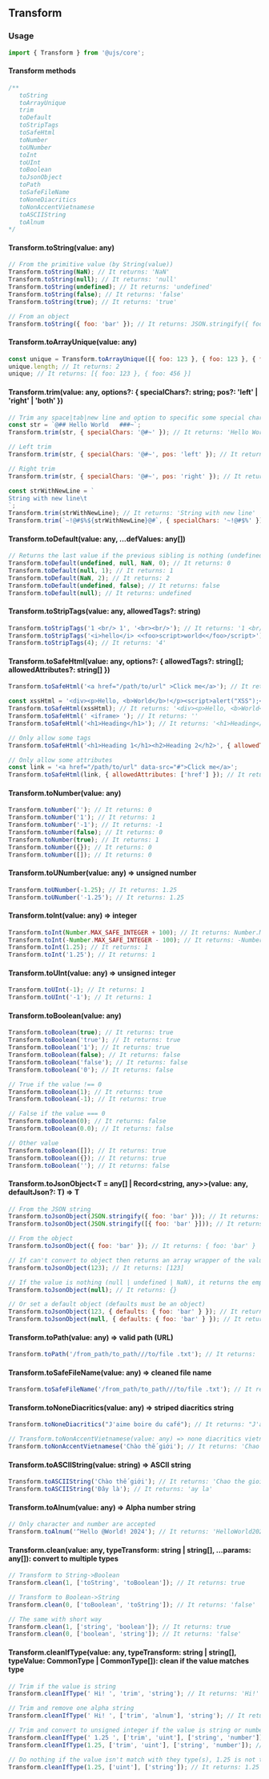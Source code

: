 ## Transform

### Usage

```javascript
import { Transform } from '@ujs/core';
```

#### Transform methods

```javascript
/**
   toString
   toArrayUnique
   trim
   toDefault
   toStripTags
   toSafeHtml
   toNumber
   toUNumber
   toInt
   toUInt
   toBoolean
   toJsonObject
   toPath
   toSafeFileName
   toNoneDiacritics
   toNonAccentVietnamese
   toASCIIString
   toAlnum
*/
```

#### Transform.toString(value: any)

```javascript
// From the primitive value (by String(value))
Transform.toString(NaN); // It returns: 'NaN'
Transform.toString(null); // It returns: 'null'
Transform.toString(undefined); // It returns: 'undefined'
Transform.toString(false); // It returns: 'false'
Transform.toString(true); // It returns: 'true'

// From an object
Transform.toString({ foo: 'bar' }); // It returns: JSON.stringify({ foo: 'bar' })
```

#### Transform.toArrayUnique(value: any)

```javascript
const unique = Transform.toArrayUnique([{ foo: 123 }, { foo: 123 }, { foo: 456 }]);
unique.length; // It returns: 2
unique; // It returns: [{ foo: 123 }, { foo: 456 }]
```

#### Transform.trim(value: any, options?: { specialChars?: string; pos?: 'left' | 'right' | 'both' })

```javascript
// Trim any space|tab|new line and option to specific some special characters
const str = `@## Hello World   ###~`;
Transform.trim(str, { specialChars: '@#~' }); // It returns: 'Hello World'

// Left trim
Transform.trim(str, { specialChars: '@#~', pos: 'left' }); // It returns: 'Hello World   ###~'

// Right trim
Transform.trim(str, { specialChars: '@#~', pos: 'right' }); // It returns: '@## Hello World'

const strWithNewLine = `
String with new line\t
`;
Transform.trim(strWithNewLine); // It returns: 'String with new line'
Transform.trim(`~!@#$%${strWithNewLine}@#`, { specialChars: '~!@#$%' }); // It returns: 'String with new line'
```

#### Transform.toDefault(value: any, ...defValues: any[])

```javascript
// Returns the last value if the previous sibling is nothing (undefined | null | NaN)
Transform.toDefault(undefined, null, NaN, 0); // It returns: 0
Transform.toDefault(null, 1); // It returns: 1
Transform.toDefault(NaN, 2); // It returns: 2
Transform.toDefault(undefined, false); // It returns: false
Transform.toDefault(null); // It returns: undefined
```

#### Transform.toStripTags(value: any, allowedTags?: string)

```javascript
Transform.toStripTags('1 <br/> 1', '<br><br/>'); // It returns: '1 <br/> 1'
Transform.toStripTags('<i>hello</i> <<foo>script>world<</foo>/script>'); // It returns: 'hello world'
Transform.toStripTags(4); // It returns: '4'
```

#### Transform.toSafeHtml(value: any, options?: { allowedTags?: string[]; allowedAttributes?: string[] })

```javascript
Transform.toSafeHtml('<a href="/path/to/url" >Click me</a>'); // It returns: '<a href="/path/to/url">Click me</a>'

const xssHtml = '<div><p>Hello, <b>World</b>!</p><script>alert("XSS");</script></div>';
Transform.toSafeHtml(xssHtml); // It returns: '<div><p>Hello, <b>World</b>!</p>alert("XSS");</div>'
Transform.toSafeHtml(' <iframe> '); // It returns: ''
Transform.toSafeHtml('<h1>Heading</h1>'); // It returns: '<h1>Heading</h1>'

// Only allow some tags
Transform.toSafeHtml('<h1>Heading 1</h1><h2>Heading 2</h2>', { allowedTags: ['h2'] }); // It returns: 'Heading 1<h2>Heading 2</h2>'

// Only allow some attributes
const link = '<a href="/path/to/url" data-src="#">Click me</a>';
Transform.toSafeHtml(link, { allowedAttributes: ['href'] }); // It returns: '<a href="/path/to/url">Click me</a>'
```

#### Transform.toNumber(value: any)

```javascript
Transform.toNumber(''); // It returns: 0
Transform.toNumber('1'); // It returns: 1
Transform.toNumber('-1'); // It returns: -1
Transform.toNumber(false); // It returns: 0
Transform.toNumber(true); // It returns: 1
Transform.toNumber({}); // It returns: 0
Transform.toNumber([]); // It returns: 0
```

#### Transform.toUNumber(value: any) => unsigned number

```javascript
Transform.toUNumber(-1.25); // It returns: 1.25
Transform.toUNumber('-1.25'); // It returns: 1.25
```

#### Transform.toInt(value: any) => integer

```javascript
Transform.toInt(Number.MAX_SAFE_INTEGER + 100); // It returns: Number.MAX_SAFE_INTEGER
Transform.toInt(-Number.MAX_SAFE_INTEGER - 100); // It returns: -Number.MAX_SAFE_INTEGER
Transform.toInt(1.25); // It returns: 1
Transform.toInt('1.25'); // It returns: 1
```

#### Transform.toUInt(value: any) => unsigned integer

```javascript
Transform.toUInt(-1); // It returns: 1
Transform.toUInt('-1'); // It returns: 1
```

#### Transform.toBoolean(value: any)

```javascript
Transform.toBoolean(true); // It returns: true
Transform.toBoolean('true'); // It returns: true
Transform.toBoolean('1'); // It returns: true
Transform.toBoolean(false); // It returns: false
Transform.toBoolean('false'); // It returns: false
Transform.toBoolean('0'); // It returns: false

// True if the value !== 0
Transform.toBoolean(1); // It returns: true
Transform.toBoolean(-1); // It returns: true

// False if the value === 0
Transform.toBoolean(0); // It returns: false
Transform.toBoolean(0.0); // It returns: false

// Other value
Transform.toBoolean([]); // It returns: true
Transform.toBoolean({}); // It returns: true
Transform.toBoolean(''); // It returns: false
```

#### Transform.toJsonObject<T = any[] | Record<string, any>>(value: any, defaultJson?: T) => T

```javascript
// From the JSON string
Transform.toJsonObject(JSON.stringify({ foo: 'bar' })); // It returns: { foo: 'bar' }
Transform.toJsonObject(JSON.stringify([{ foo: 'bar' }])); // It returns: [{ foo: 'bar' }]

// From the object
Transform.toJsonObject({ foo: 'bar' }); // It returns: { foo: 'bar' }

// If can't convert to object then returns an array wrapper of the value [value]
Transform.toJsonObject(123); // It returns: [123]

// If the value is nothing (null | undefined | NaN), it returns the empty object {}
Transform.toJsonObject(null); // It returns: {}

// Or set a default object (defaults must be an object)
Transform.toJsonObject(123, { defaults: { foo: 'bar' } }); // It returns: { defaults: { foo: 'bar' } }
Transform.toJsonObject(null, { defaults: { foo: 'bar' } }); // It returns: { defaults: { foo: 'bar' } }
```

#### Transform.toPath(value: any) => valid path (URL)

```javascript
Transform.toPath('/from_path/to_path///to/file .txt'); // It returns: 'from-path/to-path/to/file-txt'
```

#### Transform.toSafeFileName(value: any) => cleaned file name

```javascript
Transform.toSafeFileName('/from_path/to_path///to/file .txt'); // It returns: 'frompathtopathtofile.txt'
```

#### Transform.toNoneDiacritics(value: any) => striped diacritics string

```javascript
Transform.toNoneDiacritics("J'aime boire du café"); // It returns: "J'aime boire du cafe"

// Transform.toNonAccentVietnamese(value: any) => none diacritics vietnamese string
Transform.toNonAccentVietnamese('Chào thế giới'); // It returns: 'Chao the gioi'
```

#### Transform.toASCIIString(value: string) => ASCII string

```javascript
Transform.toASCIIString('Chào thế giới'); // It returns: 'Chao the gioi'
Transform.toASCIIString('Đây là'); // It returns: 'ay la'
```

#### Transform.toAlnum(value: any) => Alpha number string

```javascript
// Only character and number are accepted
Transform.toAlnum('^Hello @World! 2024'); // It returns: 'HelloWorld2024'
```

#### Transform.clean(value: any, typeTransform: string | string[], ...params: any[]): convert to multiple types

```javascript
// Transform to String->Boolean
Transform.clean(1, ['toString', 'toBoolean']); // It returns: true

// Transform to Boolean->String
Transform.clean(0, ['toBoolean', 'toString']); // It returns: 'false'

// The same with short way
Transform.clean(1, ['string', 'boolean']); // It returns: true
Transform.clean(0, ['boolean', 'string']); // It returns: 'false'
```

#### Transform.cleanIfType(value: any, typeTransform: string | string[], typeValue: CommonType | CommonType[]): clean if the value matches type

```javascript
// Trim if the value is string
Transform.cleanIfType(' Hi! ', 'trim', 'string'); // It returns: 'Hi!'

// Trim and remove one alpha string
Transform.cleanIfType(' Hi! ', ['trim', 'alnum'], 'string'); // It returns: 'Hi'

// Trim and convert to unsigned integer if the value is string or number
Transform.cleanIfType(' 1.25 ', ['trim', 'uint'], ['string', 'number']); // It returns: 1
Transform.cleanIfType(1.25, ['trim', 'uint'], ['string', 'number']); // It returns: 1

// Do nothing if the value isn't match with they type(s), 1.25 is not the string type
Transform.cleanIfType(1.25, ['uint'], ['string']); // It returns: 1.25
```
